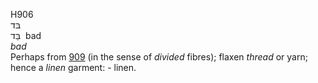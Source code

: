 <body>
  <p>H906<br>  בּד  <br> בַּד  ‎  bad  <br><i>bad </i><br>Perhaps from <a href="h0909.htm">909</a> (in the sense of <i>divided</i> fibres); flaxen <i>thread</i> or yarn; hence a <i>linen</i> garment: - linen.<br></p>
 </body>